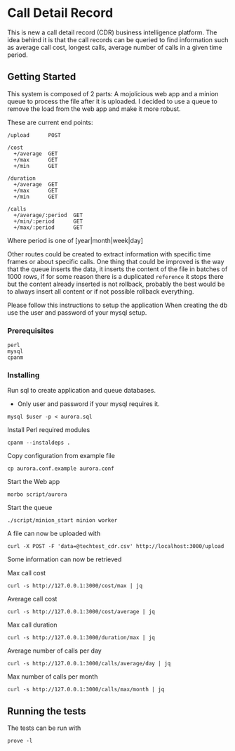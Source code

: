 # Call Detail Record

This is new a call detail record (CDR) business intelligence platform. The idea behind it is that the call records can be queried to find information such as average call cost, longest calls, average number of calls in a given time period.

## Getting Started

This system is composed of 2 parts:
A mojolicious web app and a minion queue to process the file after it is uploaded.
I decided to use a queue to remove the load from the web app and make it more robust.

These are current end points:

```
/upload      POST

/cost
  +/average  GET
  +/max      GET
  +/min      GET

/duration
  +/average  GET
  +/max      GET
  +/min      GET

/calls
  +/average/:period  GET
  +/min/:period      GET
  +/max/:period      GET
```

Where period is one of [year|month|week|day]

Other routes could be created to extract information with specific time frames or about specific calls.
One thing that could be improved is the way that the queue inserts the data, it inserts the content of the file in batches of 1000 rows, if for some reason there is a duplicated `reference` it stops there but the content already inserted is not rollback, probably the best would be to always insert all content or if not possible rollback everything.

Please follow this instructions to setup the application
When creating the db use the user and password of your mysql setup.


### Prerequisites

```
perl
mysql
cpanm
```

### Installing

Run sql to create application and queue databases.
* Only user and password if your mysql requires it.

```
mysql $user -p < aurora.sql
```

Install Perl required modules

```
cpanm --instaldeps .
```

Copy configuration from example file

```
cp aurora.conf.example aurora.conf
```

Start the Web app

```
morbo script/aurora
```

Start the queue

```
./script/minion_start minion worker
```

A file can now be uploaded with

```
curl -X POST -F 'data=@techtest_cdr.csv' http://localhost:3000/upload
```

Some information can now be retrieved

Max call cost

```
curl -s http://127.0.0.1:3000/cost/max | jq
```

Average call cost

```
curl -s http://127.0.0.1:3000/cost/average | jq
```

Max call duration

```
curl -s http://127.0.0.1:3000/duration/max | jq
```

Average number of calls per day

```
curl -s http://127.0.0.1:3000/calls/average/day | jq
```

Max number of calls per month

```
curl -s http://127.0.0.1:3000/calls/max/month | jq
```

## Running the tests

The tests can be run with

```
prove -l
```
